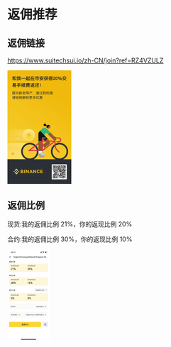 # 返佣推荐

## 返佣链接

https://www.suitechsui.io/zh-CN/join?ref=RZ4VZULZ

<img src="./image/image-20240605205929578.png"  alt="image-20240605205929578" style="zoom:25%;" />



## 返佣比例

现货:我的返佣比例 21%，你的返现比例 20%

合约:我的返佣比例 30%，你的返现比例 10%



<img src="./image/image-20240605210049696.png" alt="image-20240605210049696" style="zoom:20%;" />
